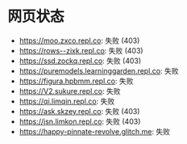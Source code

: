 # 网页状态
- https://moo.zxco.repl.co: 失败 (403)
- https://rows--zixk.repl.co: 失败 (403)
- https://ssd.zockq.repl.co: 失败 (403)
- https://puremodels.learninggarden.repl.co: 失败
- https://figura.hpbmm.repl.co: 失败
- https://V2.sukure.repl.co: 失败
- https://qi.limqin.repl.co: 失败
- https://ask.skzey.repl.co: 失败 (403)
- https://jsn.limkon.repl.co: 失败 (403)
- https://happy-pinnate-revolve.glitch.me: 失败
